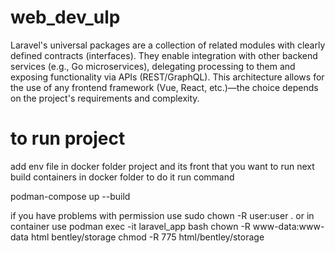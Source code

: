 # web_dev_ulp
  Laravel's universal packages are a collection of related modules with 
  clearly defined contracts (interfaces). They enable integration with other 
  backend services (e.g., Go microservices), delegating processing to them and 
  exposing functionality via APIs (REST/GraphQL). This architecture allows for 
  the use of any frontend framework (Vue, React, etc.)—the choice depends on 
  the project's requirements and complexity.

# to run project
  add env file in docker folder project and its front that you want to 
  run next build containers in docker folder to do it run command 

  podman-compose up --build

  if you have problems with permission use 
  sudo chown -R user:user . 
  or in container use 
  podman exec -it laravel_app bash chown -R www-data:www-data html 
  bentley/storage chmod -R 775 html/bentley/storage
